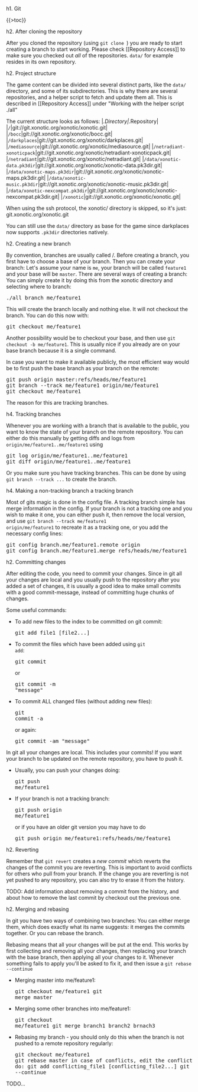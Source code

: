 h1. Git

{{>toc}}

h2. After cloning the repository

After you cloned the repository (using <code>git clone <url></code>) you are ready to start creating a branch to start working.
Please check [[Repository Access]] to make sure you checked out *all* of the repositories. <code>data/</code> for example resides in its own repository.

h2. Project structure

The game content can be divided into several distinct parts, like the <code>data/</code> directory, and some of its subdirectories. This is why there are several repositories, and a helper script to fetch and update them all. This is described in [[Repository Access]] under "Working with the helper script ./all"

The current structure looks as follows:
|_.Directory|_.Repository|
|<code>/</code>|git://git.xonotic.org/xonotic/xonotic.git|
|<code>/bocc</code>|git://git.xonotic.org/xonotic/bocc.git|
|<code>/darkplaces</code>|git://git.xonotic.org/xonotic/darkplaces.git|
|<code>/mediasource</code>|git://git.xonotic.org/xonotic/mediasource.git|
|<code>/netradiant-xonoticpack</code>|git://git.xonotic.org/xonotic/netradiant-xonoticpack.git|
|<code>/netradiant</code>|git://git.xonotic.org/xonotic/netradiant.git|
|<code>/data/xonotic-data.pk3dir</code>|git://git.xonotic.org/xonotic/xonotic-data.pk3dir.git|
|<code>/data/xonotic-maps.pk3dir</code>|git://git.xonotic.org/xonotic/xonotic-maps.pk3dir.git|
|<code>/data/xonotic-music.pk3dir</code>|git://git.xonotic.org/xonotic/xonotic-music.pk3dir.git|
|<code>/data/xonotic-nexcompat.pk3dir</code>|git://git.xonotic.org/xonotic/xonotic-nexcompat.pk3dir.git|
|<code>/xonotic</code>|git://git.xonotic.org/xonotic/xonotic.git|

When using the ssh protocol, the xonotic/ directory is skipped, so it's just: git.xonotic.org/xonotic.git

You can still use the <code>data/</code> directory as base for the game since darkplaces now supports <code>.pk3dir</code> directories natively.

h2. Creating a new branch

By convention, branches are usually called <yourname>/<branch>.
Before creating a branch, you first have to choose a base of your branch. Then you can create your branch:
Let's assume your name is <code>me</code>, your branch will be called <code>feature1</code> and your base will be <code>master</code>.
There are several ways of creating a branch:
You can simply create it by doing this from the xonotic directory and selecting where to branch:
<pre>./all branch me/feature1</pre>
This will create the branch locally and nothing else. It will not checkout the branch. You can do this now with:
<pre>git checkout me/feature1</pre>

Another possibility would be to checkout your base, and then use <code>git checkout -b me/feature1</code>. This is usually nice if you already are on your base branch because it is a single command.

In case you want to make it available publicly, the most efficient way would be to first push the base branch as your branch on the remote:
<pre>git push origin master:refs/heads/me/feature1
git branch --track me/feature1 origin/me/feature1
git checkout me/feature1</pre>

The reason for this are tracking branches.

h4. Tracking branches

Whenever you are working with a branch that is available to the public, you want to know the state of your branch on the remote repository.
You can either do this manually by getting diffs and logs from <code>origin/me/feature1..me/feature1</code> using
<pre>git log origin/me/feature1..me/feature1
git diff origin/me/feature1..me/feature1</pre>
Or you make sure you have tracking branches.
This can be done by using <code>git branch --track ...</code> to create the branch.

h4. Making a non-tracking branch a tracking branch

Most of gits magic is done in the config file. A tracking branch simple has merge information in the config. If your branch is not a tracking one and you wish to make it one, you can either push it, then remove the local version, and use <code>git branch --track me/feature1 origin/me/feature1</code> to recreate it as a tracking one, or you add the necessary config lines:
<pre>git config branch.me/feature1.remote origin
git config branch.me/feature1.merge refs/heads/me/feature1</pre>

h2. Committing changes

After editing the code, you need to commit your changes. Since in git all your changes are local and you usually push to the repository after you added a set of changes, it is usually a good idea to make small commits with a good commit-message, instead of committing huge chunks of changes.

Some useful commands:

* To add new files to the index to be committed on git commit: <pre>git add file1 [file2...]</pre>
* To commit the files which have been added using <code>git add</code>: <pre>git commit</pre> or <pre>git commit -m "message"</pre>
* To commit ALL changed files (without adding new files): <pre>git commit -a</pre> or again: <pre>git commit -am "message"</pre>

In git all your changes are local. This includes your commits! If you want your branch to be updated on the remote repository, you have to push it.

* Usually, you can push your changes doing: <pre>git push me/feature1</pre>
* If your branch is not a tracking branch: <pre>git push origin me/feature1</pre> or if you have an older git version you may have to do <pre>git push origin me/feature1:refs/heads/me/feature1</pre>

h2. Reverting

Remember that <code>git revert</code> creates a *new commit* which reverts the changes of the commit you are reverting.
This is important to avoid conflicts for others who pull from your branch.
If the change you are reverting is not yet pushed to any repository, you can also try to erase it from the history.

TODO: Add information about removing a commit from the history, and about how to remove the last commit by checkout out the previous one.

h2. Merging and rebasing

In git you have two ways of combining two branches: You can either merge them, which does exactly what its name suggests: it merges the commits together. Or you can rebase the branch.

Rebasing means that all your changes will be put at the end. This works by first collecting and removing all your changes, then replacing your branch with the base branch, then applying all your changes to it. Whenever something fails to apply you'll be asked to fix it, and then issue a <code>git rebase --continue</code>

* Merging master into me/feature1: <pre>git checkout me/feature1
git merge master</pre>
* Merging some other branches into me/feature1: <pre>git checkout me/feature1
git merge branch1 branch2 brnach3</pre>
* Rebasing my branch - you should only do this when the branch is not pushed to a remote repository regularly: <pre>git checkout me/feature1
git rebase master
in case of conflicts, edit the conflicting files, then do:
git add conflicting_file1 [conflicting_file2...]
git rebase --continue</pre>

TODO...
